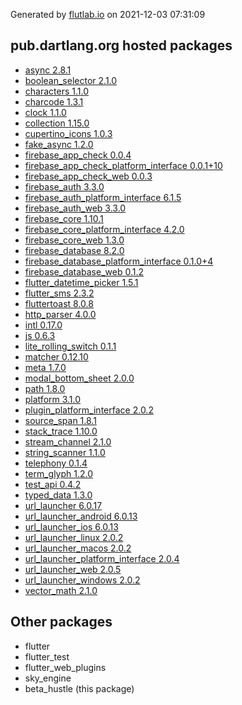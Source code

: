 Generated by [flutlab.io](https://flutlab.io) on 2021-12-03 07:31:09


## pub.dartlang.org hosted packages

 - [async 2.8.1](https://pub.dartlang.org/packages/async/versions/2.8.1)
 - [boolean_selector 2.1.0](https://pub.dartlang.org/packages/boolean_selector/versions/2.1.0)
 - [characters 1.1.0](https://pub.dartlang.org/packages/characters/versions/1.1.0)
 - [charcode 1.3.1](https://pub.dartlang.org/packages/charcode/versions/1.3.1)
 - [clock 1.1.0](https://pub.dartlang.org/packages/clock/versions/1.1.0)
 - [collection 1.15.0](https://pub.dartlang.org/packages/collection/versions/1.15.0)
 - [cupertino_icons 1.0.3](https://pub.dartlang.org/packages/cupertino_icons/versions/1.0.3)
 - [fake_async 1.2.0](https://pub.dartlang.org/packages/fake_async/versions/1.2.0)
 - [firebase_app_check 0.0.4](https://pub.dartlang.org/packages/firebase_app_check/versions/0.0.4)
 - [firebase_app_check_platform_interface 0.0.1+10](https://pub.dartlang.org/packages/firebase_app_check_platform_interface/versions/0.0.1+10)
 - [firebase_app_check_web 0.0.3](https://pub.dartlang.org/packages/firebase_app_check_web/versions/0.0.3)
 - [firebase_auth 3.3.0](https://pub.dartlang.org/packages/firebase_auth/versions/3.3.0)
 - [firebase_auth_platform_interface 6.1.5](https://pub.dartlang.org/packages/firebase_auth_platform_interface/versions/6.1.5)
 - [firebase_auth_web 3.3.0](https://pub.dartlang.org/packages/firebase_auth_web/versions/3.3.0)
 - [firebase_core 1.10.1](https://pub.dartlang.org/packages/firebase_core/versions/1.10.1)
 - [firebase_core_platform_interface 4.2.0](https://pub.dartlang.org/packages/firebase_core_platform_interface/versions/4.2.0)
 - [firebase_core_web 1.3.0](https://pub.dartlang.org/packages/firebase_core_web/versions/1.3.0)
 - [firebase_database 8.2.0](https://pub.dartlang.org/packages/firebase_database/versions/8.2.0)
 - [firebase_database_platform_interface 0.1.0+4](https://pub.dartlang.org/packages/firebase_database_platform_interface/versions/0.1.0+4)
 - [firebase_database_web 0.1.2](https://pub.dartlang.org/packages/firebase_database_web/versions/0.1.2)
 - [flutter_datetime_picker 1.5.1](https://pub.dartlang.org/packages/flutter_datetime_picker/versions/1.5.1)
 - [flutter_sms 2.3.2](https://pub.dartlang.org/packages/flutter_sms/versions/2.3.2)
 - [fluttertoast 8.0.8](https://pub.dartlang.org/packages/fluttertoast/versions/8.0.8)
 - [http_parser 4.0.0](https://pub.dartlang.org/packages/http_parser/versions/4.0.0)
 - [intl 0.17.0](https://pub.dartlang.org/packages/intl/versions/0.17.0)
 - [js 0.6.3](https://pub.dartlang.org/packages/js/versions/0.6.3)
 - [lite_rolling_switch 0.1.1](https://pub.dartlang.org/packages/lite_rolling_switch/versions/0.1.1)
 - [matcher 0.12.10](https://pub.dartlang.org/packages/matcher/versions/0.12.10)
 - [meta 1.7.0](https://pub.dartlang.org/packages/meta/versions/1.7.0)
 - [modal_bottom_sheet 2.0.0](https://pub.dartlang.org/packages/modal_bottom_sheet/versions/2.0.0)
 - [path 1.8.0](https://pub.dartlang.org/packages/path/versions/1.8.0)
 - [platform 3.1.0](https://pub.dartlang.org/packages/platform/versions/3.1.0)
 - [plugin_platform_interface 2.0.2](https://pub.dartlang.org/packages/plugin_platform_interface/versions/2.0.2)
 - [source_span 1.8.1](https://pub.dartlang.org/packages/source_span/versions/1.8.1)
 - [stack_trace 1.10.0](https://pub.dartlang.org/packages/stack_trace/versions/1.10.0)
 - [stream_channel 2.1.0](https://pub.dartlang.org/packages/stream_channel/versions/2.1.0)
 - [string_scanner 1.1.0](https://pub.dartlang.org/packages/string_scanner/versions/1.1.0)
 - [telephony 0.1.4](https://pub.dartlang.org/packages/telephony/versions/0.1.4)
 - [term_glyph 1.2.0](https://pub.dartlang.org/packages/term_glyph/versions/1.2.0)
 - [test_api 0.4.2](https://pub.dartlang.org/packages/test_api/versions/0.4.2)
 - [typed_data 1.3.0](https://pub.dartlang.org/packages/typed_data/versions/1.3.0)
 - [url_launcher 6.0.17](https://pub.dartlang.org/packages/url_launcher/versions/6.0.17)
 - [url_launcher_android 6.0.13](https://pub.dartlang.org/packages/url_launcher_android/versions/6.0.13)
 - [url_launcher_ios 6.0.13](https://pub.dartlang.org/packages/url_launcher_ios/versions/6.0.13)
 - [url_launcher_linux 2.0.2](https://pub.dartlang.org/packages/url_launcher_linux/versions/2.0.2)
 - [url_launcher_macos 2.0.2](https://pub.dartlang.org/packages/url_launcher_macos/versions/2.0.2)
 - [url_launcher_platform_interface 2.0.4](https://pub.dartlang.org/packages/url_launcher_platform_interface/versions/2.0.4)
 - [url_launcher_web 2.0.5](https://pub.dartlang.org/packages/url_launcher_web/versions/2.0.5)
 - [url_launcher_windows 2.0.2](https://pub.dartlang.org/packages/url_launcher_windows/versions/2.0.2)
 - [vector_math 2.1.0](https://pub.dartlang.org/packages/vector_math/versions/2.1.0)

## Other packages

 - flutter
 - flutter_test
 - flutter_web_plugins
 - sky_engine
 - beta_hustle (this package)

